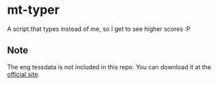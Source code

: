 # mt-typer
A script that types instead of me, so I get to see higher scores :P

## Note
The eng tessdata is not included in this repo. You can download it at the [official site](https://tesseract-ocr.github.io/tessdoc/Data-Files.html).
